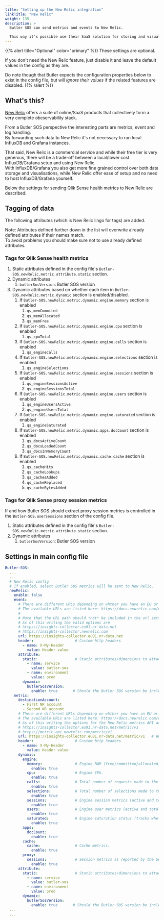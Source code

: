 ```yaml
---
title: "Setting up the New Relic integration"
linkTitle: "New Relic"
weight: 135
description: >
  Butler SOS can send metrics and events to New Relic.  

  This way it's possible use their SaaS solution for storing and visualising Butler SOS data.
---
```


{{% alert title="Optional" color="primary" %}}
These settings are optional.

If you don't need the New Relic feature, just disable it and leave the default values in the config as they are.

Do note though that Butler expects the configuration properties below to exist in the config file, but will *ignore their values* if the related features are disabled.
{{% /alert %}}

## What's this?

[New Relic](https://newrelic.com) offers a suite of online/SaaS products that collectively form a very complete obeservability stack.  

From a Butler SOS perspective the interesting parts are metrics, event and log handling.  
By forwarding such data to New Relic it's not necessary to run local InfluxDB and Grafana instances.

That said, New Relic is a commercial service and while their free tier is very generous, there will be a trade-off between a local/lower cost InfluxDB/Grafana setup and using New Relic.  
With InfluxDB/Grafana you also get more fine grained control over both data storage and visualisations, while New Relic offer ease of setup and no need to host InfluxDB/Grafana yourself.

Below the settings for sending Qlik Sense health metrics to New Relic are described.

## Tagging of data

The following attributes (which is New Relic lingo for tags) are added.

Note: Attributes defined further down in the list will overwrite already defined attributes if their names match.  
To avoid problems you should make sure not to use already defined attributes.

### Tags for Qlik Sense health metrics

1. Static attributes defined in the config file's `Butler-SOS.newRelic.metric.attribute.static` section.
2. Dynamic attributes
   1. `butlerSosVersion`: Butler SOS version
3. Dynamic attributes based on whether each item in `Butler-SOS.newRelic.metric.dynamic` section is enabled/disabled.
   1. If `Butler-SOS.newRelic.metric.dynamic.engine.memory` section is enabled
      1. `qs_memCommited`
      2. `qs_memAllocated`
      3. `qs_memFree`
   2. If `Butler-SOS.newRelic.metric.dynamic.engine.cpu` section is enabled
      1. `qs_cpuTotal`
   3. If `Butler-SOS.newRelic.metric.dynamic.engine.calls` section is enabled
      1. `qs_engineCalls`
   4. If `Butler-SOS.newRelic.metric.dynamic.engine.selections` section is enabled
      1. `qs_engineSelections`
   5. If `Butler-SOS.newRelic.metric.dynamic.engine.sessions` section is enabled
      1. `qs_engineSessionsActive`
      2. `qs_engineSessionsTotal`
   6. If `Butler-SOS.newRelic.metric.dynamic.engine.users` section is enabled
      1. `qs_engineUsersActive`
      2. `qs_engineUsersTotal`
   7. If `Butler-SOS.newRelic.metric.dynamic.engine.saturated` section is enabled
      1. `qs_engineSaturated`
   8. If `Butler-SOS.newRelic.metric.dynamic.apps.docCount` section is enabled
      1. `qs_docsActiveCount`
      2. `qs_docsLoadedCount`
      3. `qs_docsInMemoryCount`
   9. If `Butler-SOS.newRelic.metric.dynamic.cache.cache` section is enabled
      1. `qs_cacheHits`
      2. `qs_cacheLookups`
      3. `qs_cacheaAdded`
      4. `qs_cacheReplaced`
      5. `qs_cacheBytesAdded`

### Tags for Qlik Sense proxy session metrics

If and how Butler SOS should extract proxy session metrics is controlled in the `Butler-SOS.userSessions` section of the config file.

1. Static attributes defined in the config file's `Butler-SOS.newRelic.metric.attribute.static` section.
2. Dynamic attributes
   1. `butlerSosVersion`: Butler SOS version

## Settings in main config file

```yaml
Butler-SOS:
  ...
  ...
  # New Relic config
  # If enabled, select Butler SOS metrics will be sent to New Relic.
  newRelic:
    enable: false
    event:
      # There are different URLs depending on whther you have an EU or US region New Relic account.
      # The available URLs are listed here: https://docs.newrelic.com/docs/accounts/accounts-billing/account-setup/choose-your-data-center/
      #
      # Note that the URL path should *not* be included in the url setting below!
      # As of this writing the valid options are
      # https://insights-collector.eu01.nr-data.net
      # https://insights-collector.newrelic.com 
      url: https://insights-collector.eu01.nr-data.net
      header:                   # Custom http headers
        - name: X-My-Header
          value: Header value
      attribute: 
        static:                 # Static attributes/dimensions to attach to the events sent to New Relic.
          - name: service
            value: butler-sos
          - name: environment
            value: prod
        dynamic:
          butlerSosVersion: 
            enable: true       # Should the Butler SOS version be included in the events sent to New Relic?
    metric:
      destinationAccount:
        - First NR account
        - Second NR account
      # There are different URLs depending on whther you have an EU or US region New Relic account.
      # The available URLs are listed here: https://docs.newrelic.com/docs/accounts/accounts-billing/account-setup/choose-your-data-center/
      # As of this writing the options for the New Relic metrics API are
      # https://insights-collector.eu01.nr-data.net/metric/v1
      # https://metric-api.newrelic.com/metric/v1 
      url: https://insights-collector.eu01.nr-data.net/metric/v1   # Where should uptime data be sent?
      header:                   # Custom http headers
        - name: X-My-Header
          value: Header value
      dynamic:
        engine:
          memory:               # Engine RAM (free/committed/allocated).
            enable: true
          cpu:                  # Engine CPU.
            enable: true        
          calls:                # Total number of requests made to the engine.
            enable: true        
          selections:           # Total number of selections made to the engine.
            enable: true        
          sessions:             # Engine session metrics (active and total number of engine sessions).
            enable: true        
          users:                # Engine user metrics (active and total number of users in engine.
            enable: true        
          saturated:            # Engine saturation status (tracks whether engine has high or low load).
            enable: true
        apps:
          docCount:
            enable: true
        cache:
          cache:                # Cache metrics.
            enable: true
        proxy:
          sessions:             # Session metrics as reported by the Sense proxy service
            enable: true
      attribute: 
        static:                 # Static attributes/dimensions to attach to the data sent to New Relic.
          - name: service
            value: butler-sos
          - name: environment
            value: prod
        dynamic:
          butlerSosVersion: 
            enable: true       # Should the Butler SOS version be included in the data sent to New Relic?
  ...
  ...
```
